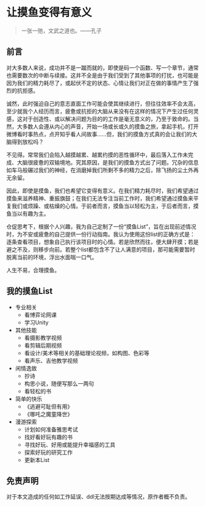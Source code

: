 # 让摸鱼变得有意义

> 一张一弛，文武之道也。——孔子

## 前言

对大多数人来说，成功并不是一蹴而就的，即使是码一个函数、写一个章节，通常也需要数次的中断与续接。这并不全是由于我们受到了其他事项的打扰，也可能是因为我们的精力耗尽了，或起伏不定的状态、心情让我们对正在做的事情产生了强烈的抗拒感。

诚然，此时强迫自己的意志直面工作可能会使其继续进行，但往往效率不会太高，至少就我个人经历而言，疲惫或抗拒的大脑从来没有在这样的情况下产生过任何灵感，这对于创造性、或以解决问题为目的的工作是毫无意义的，乃至于致命的。当然，大多数人会遵从内心的声音，开始一场或长或久的摸鱼之旅，拿起手机，打开微博看时事热点，点开知乎看人间故事……但，我们的摸鱼方式真的会让我们的大脑得到放松吗？

不见得。常常我们会陷入越摸越累、越累约摸的恶性循环中，最后落入工作未完成、大脑很疲惫的双输境地。究其原因，是我们的摸鱼方式出了问题。冗杂的信息如车马般碾过我们的神经，在消磨掉我们所剩不多的精力之后，除飞扬的尘土外再无余留。

因此，即使是摸鱼，我们也希望它变得有意义。在我们精力耗尽时，我们希望通过摸鱼来滋养精神、重振旗鼓；在我们无法专注当前工作时，我们希望通过摸鱼来平复我们或烦躁、或枯燥的心情。于前者而言，摸鱼当以轻松为主，于后者而言，摸鱼当以有趣为主。

仓促思考下，根据个人兴趣，我为自己定制了一份“摸鱼List”，旨在出现前述情况时，为不安或疲惫的自己提供一份行动指南。我认为使用这份list的正确方式是：逐条查看项目，想象自己执行该项目时的心情。若是欣然而往，便大肆开摸；若是避之不及，则移步向前。若整个list都包含不了让人满意的项目，那可能需要暂时脱离当前的环境，浮出水面喘一口气。

人生不易，合理摸鱼。

## 我的摸鱼List

- 专业相关
  - 看博弈论网课
  - 学习Unity
- 其他技能
  - 看摄影教学视频
  - 看剪辑后期视频
  - 看设计/美术等相关的基础理论视频，如构图、色彩等
  - 看声乐、吉他教学视频
- 闲情逸致
  - 抄诗
  - 构思小说，随便写那么一两句
  - 看轻松的书
- 简单的快乐
  - 《逃避可耻但有用》
  - 《哪吒之魔童降世》
- 漫游探索
  - 计划如何准备雅思考试
  - 找好看好玩有趣的书
  - 寻找好玩、好用或能提升幸福感的工具
  - 探索好玩的研究工作
  - 更新本List

## 免责声明

对于本文造成的任何如工作延误、ddl无法按期达成等情况，原作者概不负责。